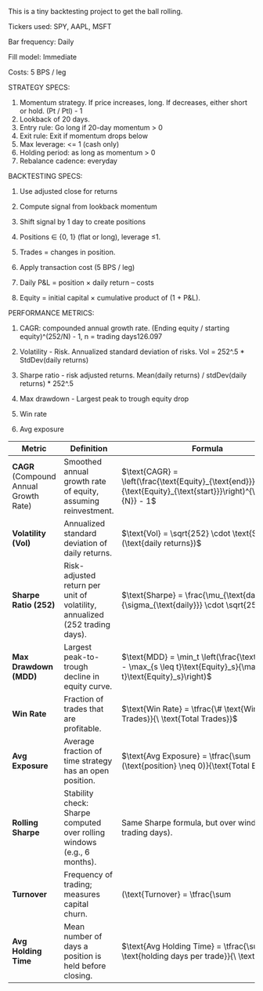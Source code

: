 This is a tiny backtesting project to get the ball rolling.

Tickers used: SPY, AAPL, MSFT

Bar frequency: Daily

Fill model: Immediate

Costs: 5 BPS / leg


STRATEGY SPECS:

1. Momentum strategy. If price increases, long. If decreases, either short or hold. (Pt / Ptl) - 1
2. Lookback of 20 days.
3. Entry rule: Go long if 20-day momentum > 0
4. Exit rule: Exit if momentum drops below 
5. Max leverage: <= 1 (cash only)
6. Holding period: as long as momentum > 0
7. Rebalance cadence: everyday

BACKTESTING SPECS:

1. Use adjusted close for returns

2. Compute signal from lookback momentum

3. Shift signal by 1 day to create positions

4. Positions ∈ {0, 1} (flat or long), leverage ≤1.

5. Trades = changes in position.

6. Apply transaction cost (5 BPS / leg)

7. Daily P&L = position × daily return – costs

8. Equity = initial capital × cumulative product of (1 + P&L).

PERFORMANCE METRICS:

1. CAGR: compounded annual growth rate. (Ending equity / starting equity)^(252/N) - 1, n = trading days126.097

2. Volatility - Risk. Annualized standard deviation of risks. Vol = 252^.5 * StdDev(daily returns)

3. Sharpe ratio - risk adjusted returns. Mean(daily returns) / stdDev(daily returns) * 252^.5

4. Max drawdown - Largest peak to trough equity drop 

5. Win rate

6. Avg exposure 

| **Metric**                             | **Definition**                                                              | **Formula**                                                                                                                |                        |                      |
| -------------------------------------- | --------------------------------------------------------------------------- | -------------------------------------------------------------------------------------------------------------------------- | ---------------------- | -------------------- |
| **CAGR** (Compound Annual Growth Rate) | Smoothed annual growth rate of equity, assuming reinvestment.               | $\text{CAGR} = \left(\frac{\text{Equity}_{\text{end}}}{\text{Equity}_{\text{start}}}\right)^{\tfrac{252}{N}} - 1$          |                        |                      |
| **Volatility (Vol)**                   | Annualized standard deviation of daily returns.                             | $\text{Vol} = \sqrt{252} \cdot \text{StdDev}(\text{daily returns})$                                                        |                        |                      |
| **Sharpe Ratio (252)**                 | Risk-adjusted return per unit of volatility, annualized (252 trading days). | $\text{Sharpe} = \frac{\mu_{\text{daily}}}{\sigma_{\text{daily}}} \cdot \sqrt{252}$                                        |                        |                      |
| **Max Drawdown (MDD)**                 | Largest peak-to-trough decline in equity curve.                             | $\text{MDD} = \min_t \left(\frac{\text{Equity}_t - \max_{s \leq t}\text{Equity}_s}{\max_{s \leq t}\text{Equity}_s}\right)$ |                        |                      |
| **Win Rate**                           | Fraction of trades that are profitable.                                     | $\text{Win Rate} = \tfrac{\# \text{Winning Trades}}{\ \text{Total Trades}}$                                               |                        |                      |
| **Avg Exposure**                       | Average fraction of time strategy has an open position.                     | $\text{Avg Exposure} = \tfrac{\sum (\text{position} \neq 0)}{\text{Total Bars}}$                                           |                        |                      |
| **Rolling Sharpe**                     | Stability check: Sharpe computed over rolling windows (e.g., 6 months).     | Same Sharpe formula, but over window (≈126 trading days).                                                                  |                        |                      |
| **Turnover**                           | Frequency of trading; measures capital churn.                               | (\text{Turnover} = \tfrac{\sum                                                                                             | \Delta \text{Position} | }{\text{# periods}}) |
| **Avg Holding Time**                   | Mean number of days a position is held before closing.                      | $\text{Avg Holding Time} = \tfrac{\sum \text{holding days per trade}}{\ \text{trades}}$                                   |                        |                      |
